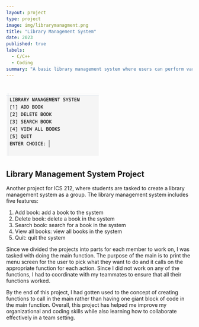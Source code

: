 ```yaml
---
layout: project
type: project
image: img/librarymanagment.png
title: "Library Management System"
date: 2023
published: true
labels:
  - C/C++
  - Coding
summary: "A basic library management system where users can perform various operations."
---
```

# <img width="250px"  src="/img/librarymanagment.png" >

## Library Management System Project

Another project for ICS 212, where students are tasked to create a library management system as a group. The library management system includes five features:

1. Add book: add a book to the system
2. Delete book: delete a book in the system
3. Search book: search for a book in the system
4. View all books: view all books in the system
5. Quit: quit the system

Since we divided the projects into parts for each member to work on, I was tasked with doing the main function. The purpose of the main is to print the menu screen for the user to pick what they want to do and it calls on the appropriate function for each action. Since I did not work on any of the functions, I had to coordinate with my teammates to ensure that all their functions worked.

By the end of this project, I had gotten used to the concept of creating functions to call in the main rather than having one giant block of code in the main function. Overall, this project has helped me improve my organizational and coding skills while also learning how to collaborate effectively in a team setting.




